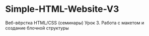 # Simple-HTML-Website-V3
Веб-вёрстка HTML/CSS (семинары) Урок 3. Работа с макетом и создание блочной структуры
